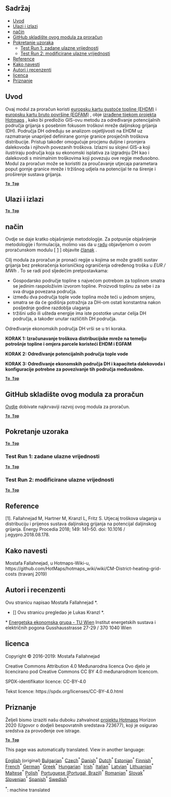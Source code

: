 <h2> Sadržaj </h2><ul><li> <a href="#introduction">Uvod</a> </li><li> <a href="#inputs-and-outputs">Ulazi i izlazi</a> </li><li> <a href="#method">način</a> </li><li> <a href="#GitHub-Repository-of-this-calculation-module">GitHub skladište ovog modula za proračun</a> </li><li> <a href="#sample-run">Pokretanje uzoraka</a> <ul><li> <a href="#test-run-1-default-input-values">Test Run 1: zadane ulazne vrijednosti</a> </li><li> <a href="#test-run-2-modified-input-values">Test Run 2: modificirane ulazne vrijednosti</a> </li></ul></li><li> <a href="#references">Reference</a> </li><li> <a href="#how-to-cite">Kako navesti</a> </li><li> <a href="#authors-and-reviewers">Autori i recenzenti</a> </li><li> <a href="#license">licenca</a> </li><li> <a href="#acknowledgement">Priznanje</a> </li></ul><h2> Uvod </h2><p> Ovaj modul za proračun koristi <a href="https://gitlab.com/hotmaps/heat/heat_tot_curr_density">europsku kartu gustoće topline (EHDM)</a> i <a href="https://gitlab.com/hotmaps/gfa_tot_curr_density">europsku kartu bruto površine (EGFAM)</a> , obje <a href="https://www.hotmaps-project.eu/">izrađene tijekom projekta Hotmaps</a> , kako bi predložio GIS-ovu metodu za određivanje potencijalnih područja grijanja s posebnim fokusom troškovi mreže daljinskog grijanja (DH). Područja DH određuju se analizom osjetljivosti na EHDM uz razmatranje unaprijed definirane gornje granice prosječnih troškova distribucije. Pristup također omogućuje procjenu duljine i promjera dalekovoda i njihovih povezanih troškova. Izlazni su slojevi GIS-a koji ilustriraju područja koja su ekonomski isplativa za izgradnju DH kao i dalekovodi s minimalnim troškovima koji povezuju ove regije međusobno. Modul za proračun može se koristiti za proučavanje utjecaja parametara poput gornje granice mreže i tržišnog udjela na potencijal te na širenje i proširenje sustava grijanja. </p><p><ins> <code><strong><a href="#table-of-contents">To Top</a></strong></code> </ins> </p><h2> Ulazi i izlazi </h2><p><ins> <code><strong><a href="#table-of-contents">To Top</a></strong></code> </ins> </p><h2> način </h2><p> Ovdje se daje kratko objašnjenje metodologije. Za potpunije objašnjenje metodologije i formulacija, molimo vas da u <a href="https://www.sciencedirect.com/science/article/pii/S1876610218304740">radu</a> objavljenom o ovom proračunskom modulu [ <a href="#References">1</a> ] objavite <a href="https://www.sciencedirect.com/science/article/pii/S1876610218304740">članak</a> . </p><p> Cilj modula za proračun je pronaći regije u kojima se može graditi sustav grijanja bez prekoračenja korisničkog ograničenja određenog troška u <em><em>EUR / MWh</em></em> . To se radi pod sljedećim pretpostavkama: </p><ul><li> Gospodarsko područje topline s najvećom potrebom za toplinom smatra se jedinim raspoloživim izvorom topline. Proizvodi toplinu za sebe i za sva druga povezana područja. </li><li> između dva područja tople vode toplina može teći u jednom smjeru, </li><li> smatra se da će godišnja potražnja za DH-om ostati konstantna nakon posljednje godine razdoblja ulaganja </li><li> tržišni udio ili ušteda energije ima iste postotke unutar ćelija DH područja, a također unutar različitih DH područja. </li></ul><p> Određivanje ekonomskih područja DH vrši se u tri koraka. </p><p> <strong>KORAK 1: Izračunavanje troškova distribucijske mreže na temelju potrošnje topline i omjera parcele koristeći EHDM i EGFAM</strong> </p><p> <strong>KORAK 2: Određivanje potencijalnih područja tople vode</strong> </p><p> <strong>KORAK 3: Određivanje ekonomskih područja DH i kapaciteta dalekovoda i konfiguracije potrebne za povezivanje tih područja međusobno.</strong> </p><p><ins> <code><strong><a href="#table-of-contents">To Top</a></strong></code> </ins> </p><h2> GitHub skladište ovog modula za proračun </h2><p> <a href="https://github.com/HotMaps/dh_economic_assessment/tree/develop">Ovdje</a> dobivate najkrvaviji razvoj ovog modula za proračun. </p><p><ins> <code><strong><a href="#table-of-contents">To Top</a></strong></code> </ins> </p><h2> Pokretanje uzoraka </h2><p><ins> <code><strong><a href="#table-of-contents">To Top</a></strong></code> </ins> </p><h3> Test Run 1: zadane ulazne vrijednosti </h3><p><ins> <code><strong><a href="#table-of-contents">To Top</a></strong></code> </ins> </p><h3> Test Run 2: modificirane ulazne vrijednosti </h3><p><ins> <code><strong><a href="#table-of-contents">To Top</a></strong></code> </ins> </p><h2> Reference </h2><p> [1]. Fallahnejad M, Hartner M, Kranzl L, Fritz S. Utjecaj troškova ulaganja u distribuciju i prijenos sustava daljinskog grijanja na potencijal daljinskog grijanja. Energy Procedia 2018; 149: 141–50. doi: 10.1016 / j.egypro.2018.08.178. </p><h2> Kako navesti </h2><p> Mostafa Fallahnejad, u Hotmaps-Wiki-u, https://github.com/HotMaps/hotmaps_wiki/wiki/CM-District-heating-grid-costs (travanj 2019) </p><h2> Autori i recenzenti </h2><p> Ovu stranicu napisao Mostafa Fallahnejad *. </p><ul><li> [] Ovu stranicu pregledao je Lukas Kranzl *. </li></ul><p> * <a href="https://eeg.tuwien.ac.at/">Energetska ekonomska grupa - TU Wien</a> Institut energetskih sustava i električnih pogona Gusshausstrasse 27-29 / 370 1040 Wien </p><h2> licenca </h2><p> Copyright © 2016-2019: Mostafa Fallahnejad </p><p> Creative Commons Attribution 4.0 Međunarodna licenca Ovo djelo je licencirano pod Creative Commons CC BY 4.0 međunarodnom licencom. </p><p> SPDX-identifikator licence: CC-BY-4.0 </p><p> Tekst licence: https://spdx.org/licenses/CC-BY-4.0.html </p><h2> Priznanje </h2><p> Željeli bismo izraziti našu duboku zahvalnost <a href="https://www.hotmaps-project.eu">projektu Hotmaps</a> Horizon 2020 (Ugovor o dodjeli bespovratnih sredstava 723677), koji je osigurao sredstva za provođenje ove istrage. </p><p><ins> <code><strong><a href="#table-of-contents">To Top</a></strong></code> </ins> </p>

This page was automatically translated. View in another language:

[English](en-CM-District-heating-potential-economic-assessment) (original) [Bulgarian](bg-CM-District-heating-potential-economic-assessment)<sup>\*</sup>  [Czech](cs-CM-District-heating-potential-economic-assessment)<sup>\*</sup> [Danish](da-CM-District-heating-potential-economic-assessment)<sup>\*</sup> [Dutch](nl-CM-District-heating-potential-economic-assessment)<sup>\*</sup> [Estonian](et-CM-District-heating-potential-economic-assessment)<sup>\*</sup> [Finnish](fi-CM-District-heating-potential-economic-assessment)<sup>\*</sup> [French](fr-CM-District-heating-potential-economic-assessment)<sup>\*</sup> [German](de-CM-District-heating-potential-economic-assessment)<sup>\*</sup> [Greek](el-CM-District-heating-potential-economic-assessment)<sup>\*</sup> [Hungarian](hu-CM-District-heating-potential-economic-assessment)<sup>\*</sup> [Irish](ga-CM-District-heating-potential-economic-assessment)<sup>\*</sup> [Italian](it-CM-District-heating-potential-economic-assessment)<sup>\*</sup> [Latvian](lv-CM-District-heating-potential-economic-assessment)<sup>\*</sup> [Lithuanian](lt-CM-District-heating-potential-economic-assessment)<sup>\*</sup> [Maltese](mt-CM-District-heating-potential-economic-assessment)<sup>\*</sup> [Polish](pl-CM-District-heating-potential-economic-assessment)<sup>\*</sup> [Portuguese (Portugal, Brazil)](pt-CM-District-heating-potential-economic-assessment)<sup>\*</sup> [Romanian](ro-CM-District-heating-potential-economic-assessment)<sup>\*</sup> [Slovak](sk-CM-District-heating-potential-economic-assessment)<sup>\*</sup> [Slovenian](sl-CM-District-heating-potential-economic-assessment)<sup>\*</sup> [Spanish](es-CM-District-heating-potential-economic-assessment)<sup>\*</sup> [Swedish](sv-CM-District-heating-potential-economic-assessment)<sup>\*</sup> 

<sup>\*</sup>: machine translated
